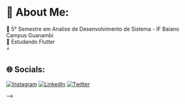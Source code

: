 # 💫 About Me:
🔭 5° Semestre em Analise de Desenvolvimento de Sistema - IF Baiano Campus Guanambi    <br>🌱 Estudando Flutter <br>⚡  


## 🌐 Socials:
[![Instagram](https://img.shields.io/badge/Instagram-%23E4405F.svg?logo=Instagram&logoColor=white)](https://instagram.com/jmatheuscosta) [![LinkedIn](https://img.shields.io/badge/LinkedIn-%230077B5.svg?logo=linkedin&logoColor=white)](https://linkedin.com/in/jmatheuscosta) [![Twitter](https://img.shields.io/badge/Twitter-%231DA1F2.svg?logo=Twitter&logoColor=white)](https://twitter.com/jmatheuscostaa) 
<!-- 
# 💻 Tech Stack:
![C](https://img.shields.io/badge/c-%2300599C.svg?style=for-the-badge&logo=c&logoColor=white) ![CSS3](https://img.shields.io/badge/css3-%231572B6.svg?style=for-the-badge&logo=css3&logoColor=white) ![HTML5](https://img.shields.io/badge/html5-%23E34F26.svg?style=for-the-badge&logo=html5&logoColor=white) ![Java](https://img.shields.io/badge/java-%23ED8B00.svg?style=for-the-badge&logo=java&logoColor=white) ![JavaScript](https://img.shields.io/badge/javascript-%23323330.svg?style=for-the-badge&logo=javascript&logoColor=%23F7DF1E) ![PHP](https://img.shields.io/badge/php-%23777BB4.svg?style=for-the-badge&logo=php&logoColor=white) ![Python](https://img.shields.io/badge/python-3670A0?style=for-the-badge&logo=python&logoColor=ffdd54) ![Django](https://img.shields.io/badge/django-%23092E20.svg?style=for-the-badge&logo=django&logoColor=white) ![Laravel](https://img.shields.io/badge/laravel-%23FF2D20.svg?style=for-the-badge&logo=laravel&logoColor=white) ![Spring](https://img.shields.io/badge/spring-%236DB33F.svg?style=for-the-badge&logo=spring&logoColor=white) ![Apache](https://img.shields.io/badge/apache-%23D42029.svg?style=for-the-badge&logo=apache&logoColor=white) ![MariaDB](https://img.shields.io/badge/MariaDB-003545?style=for-the-badge&logo=mariadb&logoColor=white) ![MySQL](https://img.shields.io/badge/mysql-%2300f.svg?style=for-the-badge&logo=mysql&logoColor=white)
# 📊 GitHub Stats:
![](https://github-readme-stats.vercel.app/api?username=jmatheuscosta&theme=dark&hide_border=false&include_all_commits=false&count_private=false)<br/>
![](https://github-readme-streak-stats.herokuapp.com/?user=jmatheuscosta&theme=dark&hide_border=false)<br/>
![](https://github-readme-stats.vercel.app/api/top-langs/?username=jmatheuscosta&theme=dark&hide_border=false&include_all_commits=false&count_private=false&layout=compact)

### 🔝 Top Contributed Repo
![](https://github-contributor-stats.vercel.app/api?username=jmatheuscosta&limit=5&theme=dark&combine_all_yearly_contributions=true)

<!-- Proudly created with GPRM ( https://gprm.itsvg.in ) --> 
-->
